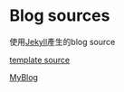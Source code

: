 # Blog sources

使用[Jekyll](https://jekyllrb.com/)產生的blog source

[template source](https://mmistakes.github.io/minimal-mistakes/)

[MyBlog](https://y40103.github.io/)


